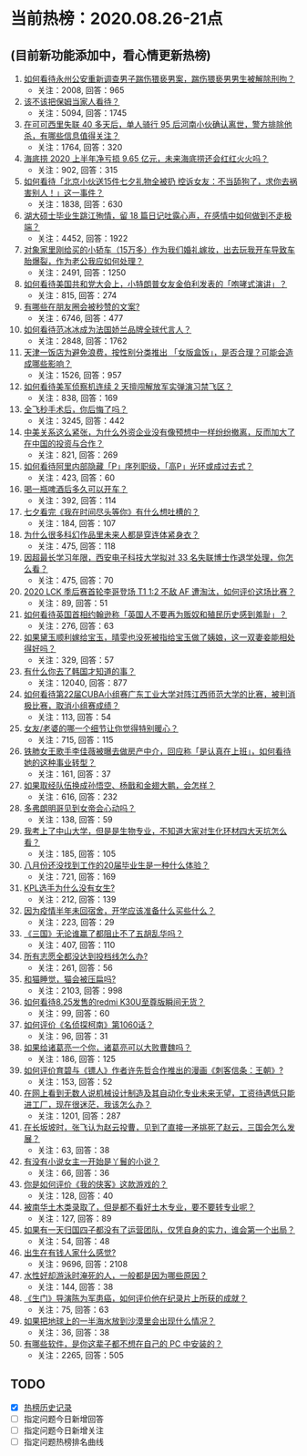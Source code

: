 # 当前热榜：2020.08.26-21点
## (目前新功能添加中，看心情更新热榜)
1. [如何看待永州公安重新调查男子踹伤猥亵男案，踹伤猥亵男男生被解除刑拘？](https://www.zhihu.com/question/417593012)
    * 关注：2008, 回答：965
2. [该不该把保姆当家人看待？](https://www.zhihu.com/question/68780501)
    * 关注：5094, 回答：1745
3. [在可可西里失联 40 多天后，单人骑行 95 后河南小伙确认离世，警方排除他杀，有哪些信息值得关注？](https://www.zhihu.com/question/417500270)
    * 关注：1764, 回答：320
4. [海底捞 2020 上半年净亏损 9.65 亿元，未来海底捞还会红红火火吗？](https://www.zhihu.com/question/417611868)
    * 关注：902, 回答：315
5. [如何看待「北京小伙送15件七夕礼物全被扔 控诉女友：不当舔狗了，求你去祸害别人！」这一事件？](https://www.zhihu.com/question/417505805)
    * 关注：1838, 回答：630
6. [湖大硕士毕业生跳江殉情，留 18 篇日记吐露心声，在感情中如何做到不走极端？](https://www.zhihu.com/question/417493582)
    * 关注：4452, 回答：1922
7. [对象家里刚给买的小轿车（15万多）作为我们婚礼嫁妆，出去玩我开车导致车胎爆裂，作为老公我应如何处理？](https://www.zhihu.com/question/416039468)
    * 关注：2491, 回答：1250
8. [如何看待美国共和党大会上，小特朗普女友金伯利发表的「咆哮式演讲」？](https://www.zhihu.com/question/417551611)
    * 关注：815, 回答：274
9. [有哪些在朋友圈会被秒赞的文案?](https://www.zhihu.com/question/408472647)
    * 关注：6746, 回答：477
10. [如何看待范冰冰成为法国娇兰品牌全球代言人？](https://www.zhihu.com/question/417164188)
    * 关注：2848, 回答：1762
11. [天津一饭店为避免浪费，按性别分类推出 「女版盒饭」，是否合理？可能会造成哪些影响？](https://www.zhihu.com/question/417437132)
    * 关注：1526, 回答：957
12. [如何看待美军侦察机连续 2 天擅闯解放军实弹演习禁飞区？](https://www.zhihu.com/question/417626788)
    * 关注：838, 回答：169
13. [全飞秒手术后，你后悔了吗？](https://www.zhihu.com/question/403161147)
    * 关注：3245, 回答：442
14. [中美关系这么紧张，为什么外资企业没有像预想中一样纷纷撤离，反而加大了在中国的投资与合作？](https://www.zhihu.com/question/417471948)
    * 关注：821, 回答：269
15. [如何看待阿里内部隐藏「P」序列职级，「高P」光环或成过去式？](https://www.zhihu.com/question/417652955)
    * 关注：423, 回答：60
16. [喝一瓶啤酒后多久可以开车？](https://www.zhihu.com/question/26628535)
    * 关注：392, 回答：114
17. [七夕看完《我在时间尽头等你》有什么想吐槽的？](https://www.zhihu.com/question/417501362)
    * 关注：184, 回答：107
18. [为什么很多科幻作品里未来人都是穿连体紧身衣？](https://www.zhihu.com/question/30524343)
    * 关注：475, 回答：118
19. [因超最长学习年限，西安电子科技大学拟对 33 名失联博士作退学处理，你怎么看？](https://www.zhihu.com/question/417498075)
    * 关注：475, 回答：70
20. [2020 LCK 季后赛首轮李哥登场 T1 1:2 不敌 AF 遭淘汰，如何评价这场比赛？](https://www.zhihu.com/question/417700177)
    * 关注：89, 回答：51
21. [如何看待英国首相约翰逊称「英国人不要再为贩奴和殖民历史感到羞耻」？](https://www.zhihu.com/question/417644511)
    * 关注：276, 回答：63
22. [如果黛玉顺利嫁给宝玉，晴雯也没死被指给宝玉做了姨娘，这一双妻妾能相处得好吗？](https://www.zhihu.com/question/416697629)
    * 关注：329, 回答：57
23. [有什么你去了韩国才知道的事？](https://www.zhihu.com/question/340882059)
    * 关注：12040, 回答：877
24. [如何看待第22届CUBA小组赛广东工业大学对阵江西师范大学的比赛，被判消极比赛，取消小组赛成绩？](https://www.zhihu.com/question/416815214)
    * 关注：113, 回答：54
25. [女友/老婆的哪一个细节让你觉得特别暖心？](https://www.zhihu.com/question/48225645)
    * 关注：715, 回答：115
26. [铁肺女王歌手李佳薇被曝去做房产中介，回应称「是认真在上班」，如何看待她的这种事业转型？](https://www.zhihu.com/question/417651591)
    * 关注：161, 回答：37
27. [如果取经队伍换成孙悟空、杨戬和金翅大鹏，会怎样？](https://www.zhihu.com/question/307789203)
    * 关注：616, 回答：232
28. [多弗朗明哥见到女帝会心动吗？](https://www.zhihu.com/question/416879963)
    * 关注：138, 回答：59
29. [我考上了中山大学，但是是生物专业，不知道大家对生化环材四大天坑怎么看？](https://www.zhihu.com/question/415268757)
    * 关注：185, 回答：105
30. [八月份还没找到工作的20届毕业生是一种什么体验？](https://www.zhihu.com/question/411285703)
    * 关注：721, 回答：169
31. [KPL选手为什么没有女生?](https://www.zhihu.com/question/334444000)
    * 关注：212, 回答：139
32. [因为疫情半年未回宿舍，开学应该准备什么买些什么？](https://www.zhihu.com/question/413856349)
    * 关注：223, 回答：29
33. [《三国》无论谁赢了都阻止不了五胡乱华吗？](https://www.zhihu.com/question/416913400)
    * 关注：407, 回答：110
34. [所有志愿全都没达到投档线怎么办?](https://www.zhihu.com/question/415908872)
    * 关注：261, 回答：56
35. [和猫睡觉，猫会被压扁吗?](https://www.zhihu.com/question/367109636)
    * 关注：2103, 回答：998
36. [如何看待8.25发售的redmi K30U至尊版瞬间无货？](https://www.zhihu.com/question/417440527)
    * 关注：99, 回答：60
37. [如何评价《名侦探柯南》第1060话？](https://www.zhihu.com/question/416493092)
    * 关注：96, 回答：31
38. [如果给诸葛亮一个你，诸葛亮可以大败曹魏吗？](https://www.zhihu.com/question/415934333)
    * 关注：186, 回答：125
39. [如何评价育碧与《镖人》作者许先哲合作推出的漫画《刺客信条：王朝》?](https://www.zhihu.com/question/410705357)
    * 关注：153, 回答：52
40. [在网上看到无数人说机械设计制造及其自动化专业未来无望，工资待遇低只能进工厂，现在很迷茫，我该怎么办？](https://www.zhihu.com/question/408469662)
    * 关注：1201, 回答：287
41. [在长坂坡时，张飞认为赵云投曹，见到了直接一矛挑死了赵云，三国会怎么发展？](https://www.zhihu.com/question/416267773)
    * 关注：63, 回答：38
42. [有没有小说女主一开始是丫鬟的小说？](https://www.zhihu.com/question/406758560)
    * 关注：66, 回答：36
43. [你是如何评价《我的侠客》这款游戏的？](https://www.zhihu.com/question/372994765)
    * 关注：128, 回答：40
44. [被南华土木类录取了，但是都不看好土木专业，要不要转专业呢？](https://www.zhihu.com/question/416133223)
    * 关注：127, 回答：89
45. [如果有一天归国四子都没有了运营团队，仅凭自身的实力，谁会第一个出局？](https://www.zhihu.com/question/402405347)
    * 关注：54, 回答：48
46. [出生在有钱人家什么感觉?](https://www.zhihu.com/question/384673502)
    * 关注：9696, 回答：2108
47. [水性好却游泳时淹死的人，一般都是因为哪些原因？](https://www.zhihu.com/question/49805566)
    * 关注：144, 回答：38
48. [《生门》导演陈为军患癌，如何评价他在纪录片上所获的成就？](https://www.zhihu.com/question/417162181)
    * 关注：75, 回答：63
49. [如果把地球上的一半海水放到沙漠里会出现什么情况？](https://www.zhihu.com/question/407781429)
    * 关注：36, 回答：38
50. [有哪些软件，是你这辈子都不想在自己的 PC 中安装的？](https://www.zhihu.com/question/397608193)
    * 关注：2265, 回答：505
## TODO
* [x] [热榜历史记录](hot_history/AllHot.md)
* [ ] 指定问题今日新增回答
* [ ] 指定问题今日新增关注
* [ ] 指定问题热榜排名曲线
